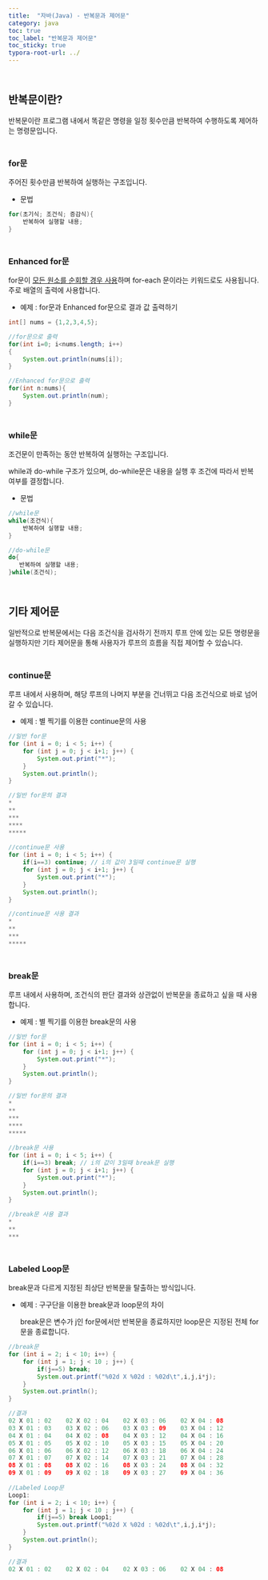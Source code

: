 ```yaml
---
title:  "자바(Java) - 반복문과 제어문"
category: java
toc: true
toc_label: "반복문과 제어문"
toc_sticky: true
typora-root-url: ../
---
```


## <br>반복문이란?

반복문이란 프로그램 내에서 똑같은 명령을 일정 횟수만큼 반복하여 수행하도록 제어하는 명령문입니다.

### <br>for문

주어진 횟수만큼 반복하여 실행하는 구조입니다.

- 문법


```java
for(초기식; 조건식; 증감식){
    반복하여 실행할 내용;
}
```

### <br>Enhanced for문

for문이 <u>모든 원소를 순회할 경우 사용</u>하며 for-each 문이라는 키워드로도 사용됩니다. 주로 배열의 출력에 사용합니다.

- 예제 : for문과 Enhanced for문으로 결과 값 출력하기

```java
int[] nums = {1,2,3,4,5};

//for문으로 출력
for(int i=0; i<nums.length; i++)
{
    System.out.println(nums[i]);
}

//Enhanced for문으로 출력
for(int n:nums){
    System.out.println(num);
}
```

### <br>while문

조건문이 만족하는 동안 반복하여 실행하는 구조입니다.

while과 do-while 구조가 있으며, do-while문은 내용을 실행 후 조건에 따라서 반복 여부를 결정합니다.

- 문법


```java
//while문
while(조건식){
    반복하여 실행할 내용;
}

//do-while문
do{
   반복하여 실행할 내용; 
}while(조건식);
```

## <br>기타 제어문

일반적으로 반복문에서는 다음 조건식을 검사하기 전까지 루프 안에 있는 모든 명령문을 실행하지만 기타 제어문을 통해 사용자가 루프의 흐름을 직접 제어할 수 있습니다.

### <br>continue문

루프 내에서 사용하며, 해당 루프의 나머지 부분을 건너뛰고 다음 조건식으로 바로 넘어갈 수 있습니다.

- 예제 : 별 찍기를 이용한 continue문의 사용

```java
//일반 for문
for (int i = 0; i < 5; i++) {
    for (int j = 0; j < i+1; j++) {
        System.out.print("*");
    }
    System.out.println();
}

//일반 for문의 결과
*
**
***
****
*****
    
//continue문 사용
for (int i = 0; i < 5; i++) {
    if(i==3) continue; // i의 값이 3일때 continue문 실행
    for (int j = 0; j < i+1; j++) {
        System.out.print("*");
    }
    System.out.println();
}

//continue문 사용 결과
*
**
***
*****
```

### <br>break문

루프 내에서 사용하며, 조건식의 판단 결과와 상관없이 반복문을 종료하고 싶을 때 사용합니다.

- 예제 : 별 찍기를 이용한 break문의 사용

```java
//일반 for문
for (int i = 0; i < 5; i++) {
    for (int j = 0; j < i+1; j++) {
        System.out.print("*");
    }
    System.out.println();
}

//일반 for문의 결과
*
**
***
****
*****
    
//break문 사용
for (int i = 0; i < 5; i++) {
    if(i==3) break; // i의 값이 3일때 break문 실행
    for (int j = 0; j < i+1; j++) {
        System.out.print("*");
    }
    System.out.println();
}

//break문 사용 결과
*
**
***
```

### <br>Labeled Loop문

break문과 다르게 지정된 최상단 반복문을 탈출하는 방식입니다.

- 예제 : 구구단을 이용한 break문과 loop문의 차이

  break문은 변수가 j인 for문에서만 반복문을 종료하지만 loop문은 지정된 전체 for문을 종료합니다.

```java
//break문
for (int i = 2; i < 10; i++) {
    for (int j = 1; j < 10 ; j++) {
        if(j==5) break;
        System.out.printf("%02d X %02d : %02d\t",i,j,i*j);
    }
    System.out.println();
}

//결과
02 X 01 : 02	02 X 02 : 04	02 X 03 : 06	02 X 04 : 08	
03 X 01 : 03	03 X 02 : 06	03 X 03 : 09	03 X 04 : 12	
04 X 01 : 04	04 X 02 : 08	04 X 03 : 12	04 X 04 : 16	
05 X 01 : 05	05 X 02 : 10	05 X 03 : 15	05 X 04 : 20	
06 X 01 : 06	06 X 02 : 12	06 X 03 : 18	06 X 04 : 24	
07 X 01 : 07	07 X 02 : 14	07 X 03 : 21	07 X 04 : 28	
08 X 01 : 08	08 X 02 : 16	08 X 03 : 24	08 X 04 : 32	
09 X 01 : 09	09 X 02 : 18	09 X 03 : 27	09 X 04 : 36
    
//Labeled Loop문
Loop1:
for (int i = 2; i < 10; i++) {
    for (int j = 1; j < 10 ; j++) {
        if(j==5) break Loop1;
        System.out.printf("%02d X %02d : %02d\t",i,j,i*j);
    }
    System.out.println();
}

//결과
02 X 01 : 02	02 X 02 : 04	02 X 03 : 06	02 X 04 : 08	
```


